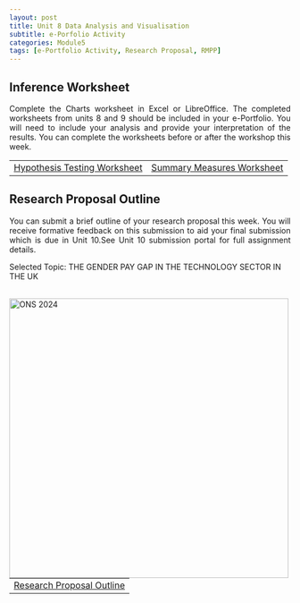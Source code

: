 ```yaml
---
layout: post
title: Unit 8 Data Analysis and Visualisation
subtitle: e-Porfolio Activity
categories: Module5
tags: [e-Portfolio Activity, Research Proposal, RMPP]
---
```

<html lang="en">



<body>



<h2>Inference Worksheet</h2>

<p style="text-align: justify;">Complete the Charts worksheet in Excel or LibreOffice. The completed worksheets from units 8 and 9 should be included in your e-Portfolio. You will need to include your analysis and provide your interpretation of the results. You can complete the worksheets before or after the workshop this week.</p>

<table>
    <tr>
       <td> <a href="../../../../artefacts/RMPP-Unit05-e-Portfolio Activity Reflective Activity 2.pdf" target="_blank" class="button large">Hypothesis Testing Worksheet</a></td> 
      <td> <a href="../../../../artefacts/RMPP-Unit05-e-Portfolio Activity Reflective Activity 2.pdf" target="_blank" class="button large">Summary Measures Worksheet</a></td> 
    </tr>
</table>

<h2>Research Proposal Outline</h2>

<p style="text-align: justify;"> You can submit a brief outline of your research proposal this week. You will receive formative feedback on this submission to aid your final submission which is due in Unit 10.See Unit 10 submission portal for full assignment details.</p>

<p>Selected Topic: THE GENDER PAY GAP IN THE TECHNOLOGY SECTOR IN THE UK </p>
<br>

<img src="../../../../assets/images/banners/RMPP_Gender_Pay.png" alt="ONS 2024" width="500" align="left">

<br>

<table>
    <tr>
       <td> <a href="../../../../artefacts/RMPP_Unit08-ResearchProposal_Outline.pdf" target="_blank" class="button large">Research Proposal Outline</a></td> 
    </tr>
</table>



</body>
</html>



